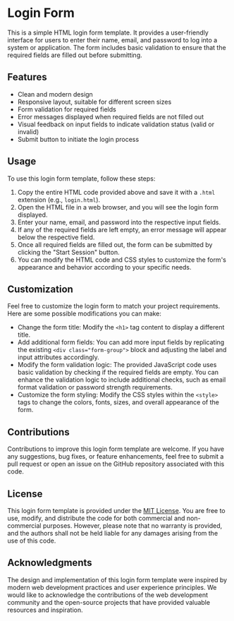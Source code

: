 # Login Form

This is a simple HTML login form template. It provides a user-friendly interface for users to enter their name, email, and password to log into a system or application. The form includes basic validation to ensure that the required fields are filled out before submitting.

## Features

- Clean and modern design
- Responsive layout, suitable for different screen sizes
- Form validation for required fields
- Error messages displayed when required fields are not filled out
- Visual feedback on input fields to indicate validation status (valid or invalid)
- Submit button to initiate the login process

## Usage

To use this login form template, follow these steps:

1. Copy the entire HTML code provided above and save it with a `.html` extension (e.g., `login.html`).
2. Open the HTML file in a web browser, and you will see the login form displayed.
3. Enter your name, email, and password into the respective input fields.
4. If any of the required fields are left empty, an error message will appear below the respective field.
5. Once all required fields are filled out, the form can be submitted by clicking the "Start Session" button.
6. You can modify the HTML code and CSS styles to customize the form's appearance and behavior according to your specific needs.

## Customization

Feel free to customize the login form to match your project requirements. Here are some possible modifications you can make:

- Change the form title: Modify the `<h1>` tag content to display a different title.
- Add additional form fields: You can add more input fields by replicating the existing `<div class="form-group">` block and adjusting the label and input attributes accordingly.
- Modify the form validation logic: The provided JavaScript code uses basic validation by checking if the required fields are empty. You can enhance the validation logic to include additional checks, such as email format validation or password strength requirements.
- Customize the form styling: Modify the CSS styles within the `<style>` tags to change the colors, fonts, sizes, and overall appearance of the form.

## Contributions

Contributions to improve this login form template are welcome. If you have any suggestions, bug fixes, or feature enhancements, feel free to submit a pull request or open an issue on the GitHub repository associated with this code.

## License

This login form template is provided under the [MIT License](https://opensource.org/licenses/MIT). You are free to use, modify, and distribute the code for both commercial and non-commercial purposes. However, please note that no warranty is provided, and the authors shall not be held liable for any damages arising from the use of this code.

## Acknowledgments

The design and implementation of this login form template were inspired by modern web development practices and user experience principles. We would like to acknowledge the contributions of the web development community and the open-source projects that have provided valuable resources and inspiration.

